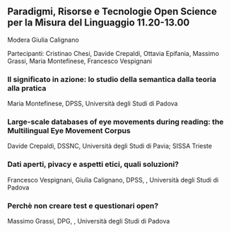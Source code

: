 ## Paradigmi, Risorse e Tecnologie Open Science per la Misura del Linguaggio 11.20-13.00
Modera Giulia Calignano

Partecipanti: Cristinao Chesi, Davide Crepaldi, Ottavia Epifania,  Massimo Grassi, Maria Montefinese, Francesco Vespignani

### Il significato in azione: lo studio della semantica dalla teoria alla pratica
Maria Montefinese, DPSS, Università degli Studi di Padova

### Large-scale databases of eye movements during reading: the Multilingual Eye Movement Corpus
Davide Crepaldi, DSSNC, Università degli Studi di Pavia; SISSA Trieste

### Dati aperti, pivacy e aspetti etici, quali soluzioni?
Francesco Vespignani,  Giulia Calignano, DPSS, , Università degli Studi di Padova

### Perchè non creare test e questionari open?
Massimo Grassi, DPG, , Università degli Studi di Padova


